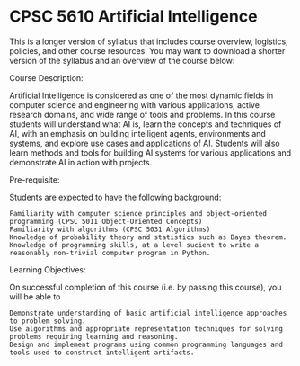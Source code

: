 # CPSC 5610 Artificial Intelligence

This is a longer version of syllabus that includes course overview, logistics, policies, and other course resources. You may want to download a shorter version of the syllabus and an overview of the course below: 


Course Description:

Artificial Intelligence is considered as one of the most dynamic fields in computer science and engineering with various applications, active research domains, and wide range of tools and problems. In this course students will understand what AI is, learn the concepts and techniques of AI, with an emphasis on building intelligent agents, environments and systems, and explore use cases and applications of AI. Students will also learn methods and tools for building AI systems for various applications and demonstrate AI in action with projects. 

Pre-requisite:

Students are expected to have the following background:    

    Familiarity with computer science principles and object-oriented programming (CPSC 5011 Object-Oriented Concepts)
    Familiarity with algorithms (CPSC 5031 Algorithms)
    Knowledge of probability theory and statistics such as Bayes theorem.
    Knowledge of programming skills, at a level sucient to write a reasonably non-trivial computer program in Python.

Learning Objectives:

On successful completion of this course (i.e. by passing this course), you will be able to

    Demonstrate understanding of basic artificial intelligence approaches to problem solving.
    Use algorithms and appropriate representation techniques for solving problems requiring learning and reasoning.
    Design and implement programs using common programming languages and tools used to construct intelligent artifacts.

